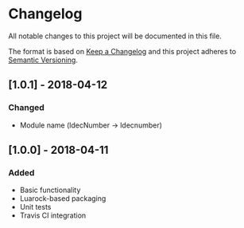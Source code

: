 # Changelog
All notable changes to this project will be documented in this file.

The format is based on [Keep a Changelog](http://keepachangelog.com/en/1.0.0/)
and this project adheres to [Semantic Versioning](http://semver.org/spec/v2.0.0.html).

## [1.0.1] - 2018-04-12
### Changed
- Module name (ldecNumber -> ldecnumber)

## [1.0.0] - 2018-04-11
### Added
- Basic functionality
- Luarock-based packaging
- Unit tests
- Travis CI integration
